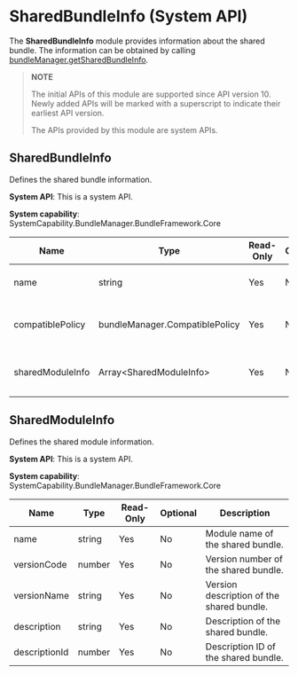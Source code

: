 # SharedBundleInfo (System API)

The **SharedBundleInfo** module provides information about the shared bundle. The information can be obtained by calling [bundleManager.getSharedBundleInfo](js-apis-bundleManager-sys.md#bundlemanagergetsharedbundleinfo10).

> **NOTE**
>
> The initial APIs of this module are supported since API version 10. Newly added APIs will be marked with a superscript to indicate their earliest API version.
>
> The APIs provided by this module are system APIs.

## SharedBundleInfo

Defines the shared bundle information.

**System API**: This is a system API.

**System capability**: SystemCapability.BundleManager.BundleFramework.Core

| Name            | Type                          | Read-Only| Optional| Description                  |
| ---------------- | ------------------------------ | ---- | ---- | ---------------------- |
| name             | string                         | Yes  | No  | Name of the shared bundle.      |
| compatiblePolicy | bundleManager.CompatiblePolicy | Yes  | No  | Compatibility type of the shared bundle.|
| sharedModuleInfo | Array\<SharedModuleInfo>       | Yes  | No  | Information about the shared module.    |

## SharedModuleInfo

Defines the shared module information.

**System API**: This is a system API.

**System capability**: SystemCapability.BundleManager.BundleFramework.Core

| Name         | Type  | Read-Only| Optional| Description                      |
| ------------- | ------ | ---- | ---- | -------------------------- |
| name          | string | Yes  | No  | Module name of the shared bundle.          |
| versionCode   | number | Yes  | No  | Version number of the shared bundle.          |
| versionName   | string | Yes  | No  | Version description of the shared bundle.|
| description   | string | Yes  | No  | Description of the shared bundle.    |
| descriptionId | number | Yes  | No  | Description ID of the shared bundle.    |
